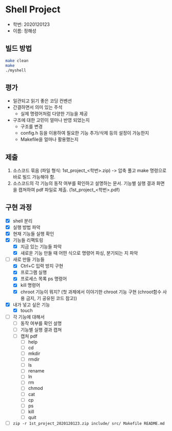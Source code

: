 # Shell Project

- 학번: 2020120123
- 이름: 정해성

## 빌드 방법

```bash
make clean
make
./myshell
```

## 평가

* 일관되고 읽기 좋은 코딩 컨벤션
* 간결하면서 의미 있는 주석
  * 실제 명령어처럼 다양한 기능을 제공
* 구조에 대한 고민이 얼마나 반영 되었는지
  * 구조를 변경
  * config.h 등을 이용하여 필요한 기능 추가/삭제 등의 설정이 가능한지
  * Makefile을 얼마나 활용했는지

## 제출

1. 소스코드 묶음 (파일 형식: 1st_project_<학번>.zip) -> 압축 풀고 make 명령으로 바로 빌드 가능해야 함.
2. 소스코드의 각 기능의 동작 여부를 확인하고 설명하는 문서. 기능별 실행 결과 화면을 캡쳐하여 pdf 파일로 제출. (1st_project_<학번>.pdf)

## 구현 과정

- [x] shell 분리
- [x] 실행 방법 파악
- [x] 현재 기능들 실행 확인
- [x] 기능들 리팩토링
  - [x] 지금 있는 기능들 파악
  - [x] 새로운 기능 만들 때 어떤 식으로 명령어 파싱, 분기되는 지 파악
- [ ] 새로 만들 기능들
  - [x] Ctrl+C 입력 방지 구현
  - [x] 프로그램 실행
  - [x] 프로세스 목록 ps 명령어
  - [x] kill 명령어
  - [x] chroot 기능이 뭐지? (첫 과제에서 이야기한 chroot 기능 구현 (chroot함수 사용 금지, 기 공유된 코드 참고))
- [x] 내가 넣고 싶은 기능
  - [x] touch

- [ ] 각 기능에 대해서
  - [ ] 동작 여부를 확인 설명
  - [ ] 기능별 실행 결과 캡쳐
  - [ ] 캡처 pdf
    - [ ] help
    - [ ] cd
    - [ ] mkdir
    - [ ] rmdir
    - [ ] ls
    - [ ] rename
    - [ ] ln
    - [ ] rm
    - [ ] chmod
    - [ ] cat
    - [ ] cp
    - [ ] ps
    - [ ] kill
    - [ ] quit
- [ ] `zip -r 1st_project_2020120123.zip include/ src/ Makefile README.md`